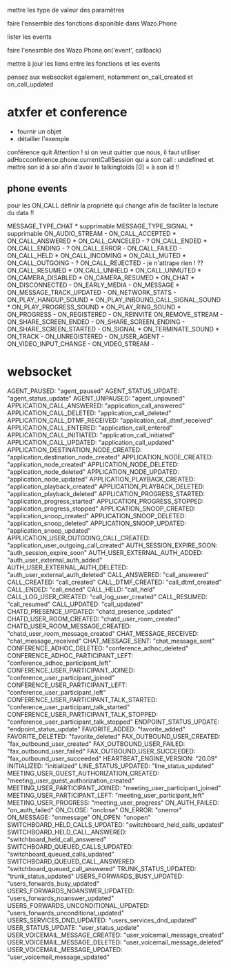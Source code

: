 mettre les type de valeur des paramètres

faire l'ensemble des fonctions disponible dans Wazo.Phone

lister les events

faire l'enesmble des Wazo.Phone.on('event', callback)

mettre à jour les liens entre les fonctions et les events

pensez aux websocket également, notamment on_call_created et on_call_updated



# atxfer et conference

- fournir un objet 
- détailler l'exemple

conférence quit
Attention ! si on veut quitter que nous, il faut utiliser 
adHocconference.phone.currentCallSession qui a son call : undefined
et mettre son id à soi
afin d'avoir le talkingtoids [0] = à son id !!


## phone events

pour les ON_CALL définir la propriété qui change afin de faciliter la lecture du data !!

MESSAGE_TYPE_CHAT * supprimable
MESSAGE_TYPE_SIGNAL * supprimable
ON_AUDIO_STREAM -
ON_CALL_ACCEPTED *
ON_CALL_ANSWERED *
ON_CALL_CANCELED - ?
ON_CALL_ENDED *
ON_CALL_ENDING - ?
ON_CALL_ERROR -
ON_CALL_FAILED -
ON_CALL_HELD *
ON_CALL_INCOMING *
ON_CALL_MUTED *
ON_CALL_OUTGOING - ?
ON_CALL_REJECTED - je n'attrape rien ! ??
ON_CALL_RESUMED *
ON_CALL_UNHELD *
ON_CALL_UNMUTED *
ON_CAMERA_DISABLED *
ON_CAMERA_RESUMED *
ON_CHAT *
ON_DISCONNECTED -
ON_EARLY_MEDIA -
ON_MESSAGE *
ON_MESSAGE_TRACK_UPDATED -
ON_NETWORK_STATS -
ON_PLAY_HANGUP_SOUND *
ON_PLAY_INBOUND_CALL_SIGNAL_SOUND *
ON_PLAY_PROGRESS_SOUND *
ON_PLAY_RING_SOUND *
ON_PROGRESS -
ON_REGISTERED -
ON_REINVITE
ON_REMOVE_STREAM -
ON_SHARE_SCREEN_ENDED -
ON_SHARE_SCREEN_ENDING -
ON_SHARE_SCREEN_STARTED -
ON_SIGNAL *
ON_TERMINATE_SOUND *
ON_TRACK -
ON_UNREGISTERED -
ON_USER_AGENT -
ON_VIDEO_INPUT_CHANGE -
ON_VIDEO_STREAM -

# websocket

AGENT_PAUSED: "agent_paused"
AGENT_STATUS_UPDATE: "agent_status_update"
AGENT_UNPAUSED: "agent_unpaused"
APPLICATION_CALL_ANSWERED: "application_call_answered"
APPLICATION_CALL_DELETED: "application_call_deleted"
APPLICATION_CALL_DTMF_RECEIVED: "application_call_dtmf_received"
APPLICATION_CALL_ENTERED: "application_call_entered"
APPLICATION_CALL_INITIATED: "application_call_initiated"
APPLICATION_CALL_UPDATED: "application_call_updated"
APPLICATION_DESTINATION_NODE_CREATED: "application_destination_node_created"
APPLICATION_NODE_CREATED: "application_node_created"
APPLICATION_NODE_DELETED: "application_node_deleted"
APPLICATION_NODE_UPDATED: "application_node_updated"
APPLICATION_PLAYBACK_CREATED: "application_playback_created"
APPLICATION_PLAYBACK_DELETED: "application_playback_deleted"
APPLICATION_PROGRESS_STARTED: "application_progress_started"
APPLICATION_PROGRESS_STOPPED: "application_progress_stopped"
APPLICATION_SNOOP_CREATED: "application_snoop_created"
APPLICATION_SNOOP_DELETED: "application_snoop_deleted"
APPLICATION_SNOOP_UPDATED: "application_snoop_updated"
APPLICATION_USER_OUTGOING_CALL_CREATED: "application_user_outgoing_call_created"
AUTH_SESSION_EXPIRE_SOON: "auth_session_expire_soon"
AUTH_USER_EXTERNAL_AUTH_ADDED: "auth_user_external_auth_added"
AUTH_USER_EXTERNAL_AUTH_DELETED: "auth_user_external_auth_deleted"
CALL_ANSWERED: "call_answered"
CALL_CREATED: "call_created"
CALL_DTMF_CREATED: "call_dtmf_created"
CALL_ENDED: "call_ended"
CALL_HELD: "call_held"
CALL_LOG_USER_CREATED: "call_log_user_created"
CALL_RESUMED: "call_resumed"
CALL_UPDATED: "call_updated"
CHATD_PRESENCE_UPDATED: "chatd_presence_updated"
CHATD_USER_ROOM_CREATED: "chatd_user_room_created"
CHATD_USER_ROOM_MESSAGE_CREATED: "chatd_user_room_message_created"
CHAT_MESSAGE_RECEIVED: "chat_message_received"
CHAT_MESSAGE_SENT: "chat_message_sent"
CONFERENCE_ADHOC_DELETED: "conference_adhoc_deleted"
CONFERENCE_ADHOC_PARTICIPANT_LEFT: "conference_adhoc_participant_left"
CONFERENCE_USER_PARTICIPANT_JOINED: "conference_user_participant_joined"
CONFERENCE_USER_PARTICIPANT_LEFT: "conference_user_participant_left"
CONFERENCE_USER_PARTICIPANT_TALK_STARTED: "conference_user_participant_talk_started"
CONFERENCE_USER_PARTICIPANT_TALK_STOPPED: "conference_user_participant_talk_stopped"
ENDPOINT_STATUS_UPDATE: "endpoint_status_update"
FAVORITE_ADDED: "favorite_added"
FAVORITE_DELETED: "favorite_deleted"
FAX_OUTBOUND_USER_CREATED: "fax_outbound_user_created"
FAX_OUTBOUND_USER_FAILED: "fax_outbound_user_failed"
FAX_OUTBOUND_USER_SUCCEEDED: "fax_outbound_user_succeeded"
HEARTBEAT_ENGINE_VERSION: "20.09"
INITIALIZED: "initialized"
LINE_STATUS_UPDATED: "line_status_updated"
MEETING_USER_GUEST_AUTHORIZATION_CREATED: "meeting_user_guest_authorization_created"
MEETING_USER_PARTICIPANT_JOINED: "meeting_user_participant_joined"
MEETING_USER_PARTICIPANT_LEFT: "meeting_user_participant_left"
MEETING_USER_PROGRESS: "meeting_user_progress"
ON_AUTH_FAILED: "on_auth_failed"
ON_CLOSE: "onclose"
ON_ERROR: "onerror"
ON_MESSAGE: "onmessage"
ON_OPEN: "onopen"
SWITCHBOARD_HELD_CALLS_UPDATED: "switchboard_held_calls_updated"
SWITCHBOARD_HELD_CALL_ANSWERED: "switchboard_held_call_answered"
SWITCHBOARD_QUEUED_CALLS_UPDATED: "switchboard_queued_calls_updated"
SWITCHBOARD_QUEUED_CALL_ANSWERED: "switchboard_queued_call_answered"
TRUNK_STATUS_UPDATED: "trunk_status_updated"
USERS_FORWARDS_BUSY_UPDATED: "users_forwards_busy_updated"
USERS_FORWARDS_NOANSWER_UPDATED: "users_forwards_noanswer_updated"
USERS_FORWARDS_UNCONDITIONAL_UPDATED: "users_forwards_unconditional_updated"
USERS_SERVICES_DND_UPDATED: "users_services_dnd_updated"
USER_STATUS_UPDATE: "user_status_update"
USER_VOICEMAIL_MESSAGE_CREATED: "user_voicemail_message_created"
USER_VOICEMAIL_MESSAGE_DELETED: "user_voicemail_message_deleted"
USER_VOICEMAIL_MESSAGE_UPDATED: "user_voicemail_message_updated"